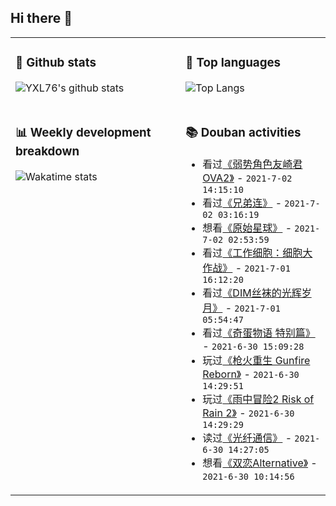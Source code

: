 ## Hi there 👋

<table>
<tr>
<td valign="top" width="54%">

### 🔭 Github stats

![YXL76's github stats](https://github-readme-stats.yxl76.vercel.app/api?username=YXL76&count_private=true&show_icons=true&include_all_commits=true&theme=prussian&line_height=28&disable_animations=true)

</td>

<td valign="top" width="46%">

### 🌱 Top languages

![Top Langs](https://github-readme-stats.yxl76.vercel.app/api/top-langs/?username=YXL76&layout=compact&theme=prussian&langs_count=8&hide=HTML,CSS,SCSS)

</td>
</tr>
<tr>
<td valign="top" width="54%">

### 📊 Weekly development breakdown

![Wakatime stats](https://github-readme-stats.yxl76.vercel.app/api/wakatime?username=YXL76&layout=compact&theme=prussian)


</td>
<td valign="top" width="46%">

### 📚 Douban activities

- 看过[《弱势角色友崎君 OVA2》](http://movie.douban.com/subject/35426258/) - `2021-7-02 14:15:10`
- 看过[《兄弟连》](http://movie.douban.com/subject/1307847/) - `2021-7-02 03:16:19`
- 想看[《原始星球》](http://movie.douban.com/subject/1291989/) - `2021-7-02 02:53:59`
- 看过[《工作细胞：细胞大作战》](http://movie.douban.com/subject/35131877/) - `2021-7-01 16:12:20`
- 看过[《DIM丝袜的光辉岁月》](http://movie.douban.com/subject/30272756/) - `2021-7-01 05:54:47`
- 看过[《奇蛋物语 特别篇》](http://movie.douban.com/subject/35421742/) - `2021-6-30 15:09:28`
- 玩过[《枪火重生 Gunfire Reborn》](http://www.douban.com/game/35089124/) - `2021-6-30 14:29:51`
- 玩过[《雨中冒险2 Risk of Rain 2》](http://www.douban.com/game/30374897/) - `2021-6-30 14:29:29`
- 读过[《光纤通信》](https://book.douban.com/subject/6801874/) - `2021-6-30 14:27:05`
- 想看[《双恋Alternative》](http://movie.douban.com/subject/2046986/) - `2021-6-30 10:14:56`

</td>
</tr>
</table>

<!--
**YXL76/YXL76** is a ✨ _special_ ✨ repository because its `README.md` (this file) appears on your GitHub profile.

Here are some ideas to get you started:

- 🔭 I’m currently working on ...
- 🌱 I’m currently learning ...
- 👯 I’m looking to collaborate on ...
- 🤔 I’m looking for help with ...
- 💬 Ask me about ...
- 📫 How to reach me: ...
- 😄 Pronouns: ...
- ⚡ Fun fact: ...
-->
